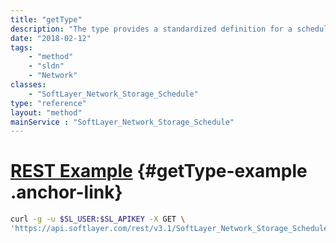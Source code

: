 ```yaml
---
title: "getType"
description: "The type provides a standardized definition for a schedule."
date: "2018-02-12"
tags:
    - "method"
    - "sldn"
    - "Network"
classes:
    - "SoftLayer_Network_Storage_Schedule"
type: "reference"
layout: "method"
mainService : "SoftLayer_Network_Storage_Schedule"
---
```


# [REST Example](#getType-example) <a href="/article/rest/"><i class="fas fa-question"></i></a> {#getType-example .anchor-link} 
```bash
curl -g -u $SL_USER:$SL_APIKEY -X GET \
'https://api.softlayer.com/rest/v3.1/SoftLayer_Network_Storage_Schedule/{SoftLayer_Network_Storage_ScheduleID}/getType'
```
